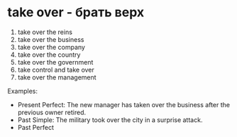 # take over - брать верх


1. take over the reins
2. take over the business
3. take over the company
4. take over the country
5. take over the government
6. take control and take over
7. take over the management

Examples:

- Present Perfect: The new manager has taken over the business after the previous owner retired.
- Past Simple: The military took over the city in a surprise attack.
- Past Perfect

